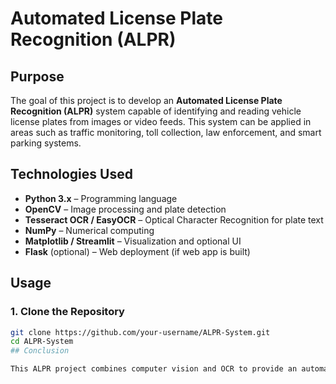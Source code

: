 # Automated License Plate Recognition (ALPR)

## Purpose

The goal of this project is to develop an **Automated License Plate Recognition (ALPR)** system capable of identifying and reading vehicle license plates from images or video feeds. This system can be applied in areas such as traffic monitoring, toll collection, law enforcement, and smart parking systems.

## Technologies Used

- **Python 3.x** – Programming language
- **OpenCV** – Image processing and plate detection
- **Tesseract OCR / EasyOCR** – Optical Character Recognition for plate text
- **NumPy** – Numerical computing
- **Matplotlib / Streamlit** – Visualization and optional UI
- **Flask** (optional) – Web deployment (if web app is built)

## Usage

### 1. Clone the Repository

```bash
git clone https://github.com/your-username/ALPR-System.git
cd ALPR-System
## Conclusion

This ALPR project combines computer vision and OCR to provide an automated solution for license plate detection and recognition. It lays the foundation for more advanced systems in surveillance, intelligent transport, and urban security. With further improvements like deep learning-based detection, multi-language OCR, and database integration, it can scale for real-world deployment.
